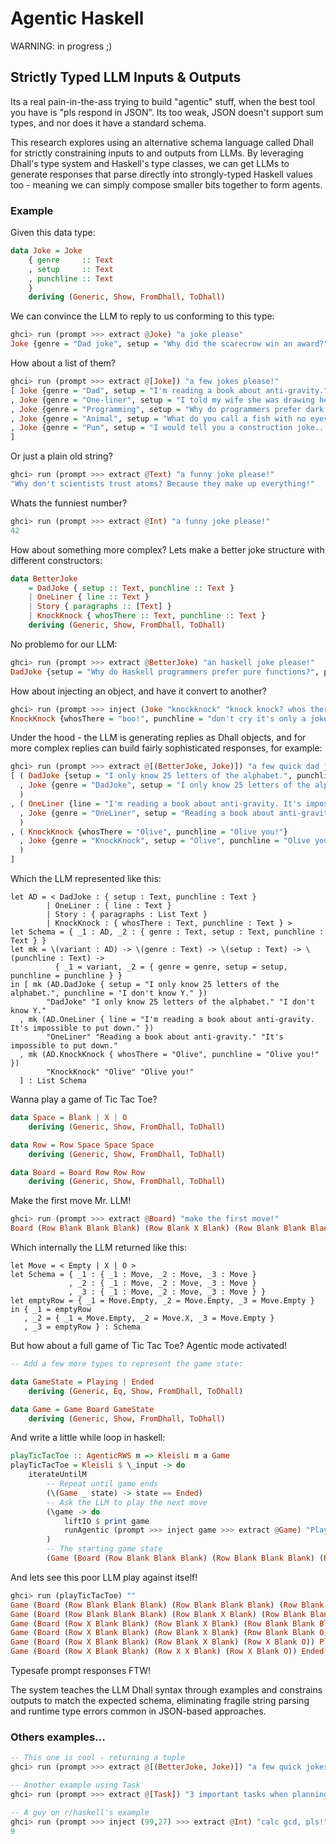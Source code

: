 # Agentic Haskell

WARNING: in progress ;)

## Strictly Typed LLM Inputs & Outputs

Its a real pain-in-the-ass trying to build "agentic" stuff, when the best tool you have is "pls respond in JSON". Its too weak, JSON doesn't support sum types, and nor does it have a standard schema. 

This research explores using an alternative schema language called Dhall for strictly constraining inputs to and outputs from LLMs. By leveraging Dhall's type system and Haskell's type classes, we can get LLMs to generate responses that parse directly into strongly-typed Haskell values too - meaning we can simply compose smaller bits together to form agents.

### Example

Given this data type:

```haskell
data Joke = Joke
    { genre     :: Text
    , setup     :: Text
    , punchline :: Text
    }
    deriving (Generic, Show, FromDhall, ToDhall)
```

We can convince the LLM to reply to us conforming to this type:

```haskell
ghci> run (prompt >>> extract @Joke) "a joke please"
Joke {genre = "Dad joke", setup = "Why did the scarecrow win an award?", punchline = "Because he was outstanding in his field."}
```

How about a list of them?

```haskell
ghci> run (prompt >>> extract @[Joke]) "a few jokes please!"
[ Joke {genre = "Dad", setup = "I'm reading a book about anti-gravity.", punchline = "It's impossible to put down."}
, Joke {genre = "One-liner", setup = "I told my wife she was drawing her eyebrows too high.", punchline = "She looked surprised."}
, Joke {genre = "Programming", setup = "Why do programmers prefer dark mode?", punchline = "Because light attracts bugs."}
, Joke {genre = "Animal", setup = "What do you call a fish with no eyes?", punchline = "Fsh."}
, Joke {genre = "Pun", setup = "I would tell you a construction joke...", punchline = "But I'm still working on it."}
]
```

Or just a plain old string?

```haskell
ghci> run (prompt >>> extract @Text) "a funny joke please!"
"Why don't scientists trust atoms? Because they make up everything!"
```

Whats the funniest number?

```haskell
ghci> run (prompt >>> extract @Int) "a funny joke please!"
42
```

How about something more complex? Lets make a better joke structure with different constructors:

```haskell
data BetterJoke
    = DadJoke { setup :: Text, punchline :: Text }
    | OneLiner { line :: Text }
    | Story { paragraphs :: [Text] }
    | KnockKnock { whosThere :: Text, punchline :: Text }
    deriving (Generic, Show, FromDhall, ToDhall)
```

No problemo for our LLM:

```haskell
ghci> run (prompt >>> extract @BetterJoke) "an haskell joke please!"
DadJoke {setup = "Why do Haskell programmers prefer pure functions?", punchline = "Because they don't like side effects."}
```

How about injecting an object, and have it convert to another?

```haskell
ghci> run (prompt >>> inject (Joke "knockknock" "knock knock? whos there? boo! boo who?" "don't cry it's only a joke!") >>> extract @BetterJoke) "convert this!"
KnockKnock {whosThere = "boo!", punchline = "don't cry it's only a joke!"}
```

Under the hood - the LLM is generating replies as Dhall objects, and for more complex replies can build fairly sophisticated responses, for example:

```haskell
ghci> run (prompt >>> extract @[(BetterJoke, Joke)]) "a few quick dad jokes"
[ ( DadJoke {setup = "I only know 25 letters of the alphabet.", punchline = "I don't know Y."}
  , Joke {genre = "DadJoke", setup = "I only know 25 letters of the alphabet.", punchline = "I don't know Y."}
  )
, ( OneLiner {line = "I'm reading a book about anti-gravity. It's impossible to put down."}
  , Joke {genre = "OneLiner", setup = "Reading a book about anti-gravity.", punchline = "It's impossible to put down."}
  )
, ( KnockKnock {whosThere = "Olive", punchline = "Olive you!"}
  , Joke {genre = "KnockKnock", setup = "Olive", punchline = "Olive you!"}
  )
]
```

Which the LLM represented like this:

```dhall
let AD = < DadJoke : { setup : Text, punchline : Text }
        | OneLiner : { line : Text }
        | Story : { paragraphs : List Text }
        | KnockKnock : { whosThere : Text, punchline : Text } >
let Schema = { _1 : AD, _2 : { genre : Text, setup : Text, punchline : Text } }
let mk = \(variant : AD) -> \(genre : Text) -> \(setup : Text) -> \(punchline : Text) ->
          { _1 = variant, _2 = { genre = genre, setup = setup, punchline = punchline } }
in [ mk (AD.DadJoke { setup = "I only know 25 letters of the alphabet.", punchline = "I don't know Y." })
        "DadJoke" "I only know 25 letters of the alphabet." "I don't know Y."
  , mk (AD.OneLiner { line = "I'm reading a book about anti-gravity. It's impossible to put down." })
        "OneLiner" "Reading a book about anti-gravity." "It's impossible to put down."
  , mk (AD.KnockKnock { whosThere = "Olive", punchline = "Olive you!" })
        "KnockKnock" "Olive" "Olive you!"
  ] : List Schema
```

Wanna play a game of Tic Tac Toe?

```haskell
data Space = Blank | X | O
    deriving (Generic, Show, FromDhall, ToDhall)

data Row = Row Space Space Space
    deriving (Generic, Show, FromDhall, ToDhall)

data Board = Board Row Row Row
    deriving (Generic, Show, FromDhall, ToDhall)
```

Make the first move Mr. LLM!

```haskell
ghci> run (prompt >>> extract @Board) "make the first move!"
Board (Row Blank Blank Blank) (Row Blank X Blank) (Row Blank Blank Blank)
```

Which internally the LLM returned like this:

```dhall
let Move = < Empty | X | O >
let Schema = { _1 : { _1 : Move, _2 : Move, _3 : Move }
             , _2 : { _1 : Move, _2 : Move, _3 : Move }
             , _3 : { _1 : Move, _2 : Move, _3 : Move } }
let emptyRow = { _1 = Move.Empty, _2 = Move.Empty, _3 = Move.Empty }
in { _1 = emptyRow
   , _2 = { _1 = Move.Empty, _2 = Move.X, _3 = Move.Empty }
   , _3 = emptyRow } : Schema
```

But how about a full game of Tic Tac Toe? Agentic mode activated!

```haskell
-- Add a few more types to represent the game state:

data GameState = Playing | Ended
    deriving (Generic, Eq, Show, FromDhall, ToDhall)

data Game = Game Board GameState
    deriving (Generic, Show, FromDhall, ToDhall)
```

And write a little while loop in haskell:

```haskell
playTicTacToe :: AgenticRWS m => Kleisli m a Game
playTicTacToe = Kleisli $ \_input -> do
    iterateUntilM
        -- Repeat until game ends
        (\(Game _ state) -> state == Ended)
        -- Ask the LLM to play the next move
        (\game -> do
            liftIO $ print game
            runAgentic (prompt >>> inject game >>> extract @Game) "Play the next move!"
        )
        -- The starting game state
        (Game (Board (Row Blank Blank Blank) (Row Blank Blank Blank) (Row Blank Blank Blank)) Playing)
```

And lets see this poor LLM play against itself!

```haskell
ghci> run (playTicTacToe) ""
Game (Board (Row Blank Blank Blank) (Row Blank Blank Blank) (Row Blank Blank Blank)) Playing
Game (Board (Row Blank Blank Blank) (Row Blank X Blank) (Row Blank Blank Blank)) Playing
Game (Board (Row X Blank Blank) (Row Blank X Blank) (Row Blank Blank Blank)) Playing
Game (Board (Row X Blank Blank) (Row Blank X Blank) (Row Blank Blank O)) Playing
Game (Board (Row X Blank Blank) (Row Blank X Blank) (Row X Blank O)) Playing
Game (Board (Row X Blank Blank) (Row X X Blank) (Row X Blank O)) Ended
```

Typesafe prompt responses FTW!

The system teaches the LLM Dhall syntax through examples and constrains outputs to match the expected schema, eliminating fragile string parsing and runtime type errors common in JSON-based approaches.

### Others examples...

```haskell
-- This one is cool - returning a tuple
ghci> run (prompt >>> extract @[(BetterJoke, Joke)]) "a few quick jokes"

-- Another example using Task
ghci> run (prompt >>> extract @[Task]) "3 important tasks when planning a vacation"

-- A guy on r/haskell's example
ghci> run (prompt >>> inject (99,27) >>> extract @Int) "calc gcd, pls!"
9
```